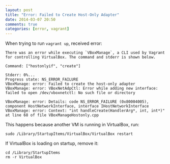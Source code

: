 ```yaml
---
layout: post
title: "Error: Failed to Create Host-Only Adapter"
date: 2014-03-07 20:50
comments: true
categories: [error, vagrant]
---
```


When trying to run `vagrant up`, received error:

	There was an error while executing `VBoxManage`, a CLI used by Vagrant
	for controlling VirtualBox. The command and stderr is shown below.

	Command: ["hostonlyif", "create"]

	Stderr: 0%...
	Progress state: NS_ERROR_FAILURE
	VBoxManage: error: Failed to create the host-only adapter
	VBoxManage: error: VBoxNetAdpCtl: Error while adding new interface: failed to open /dev/vboxnetctl: No such file or directory

	VBoxManage: error: Details: code NS_ERROR_FAILURE (0x80004005), component HostNetworkInterface, interface IHostNetworkInterface
	VBoxManage: error: Context: "int handleCreate(HandlerArg*, int, int*)" at line 68 of file VBoxManageHostonly.cpp


This happens because another VM is running in VirtualBox, run:

	sudo /Library/StartupItems/VirtualBox/VirtualBox restart

If VirtualBox is loading on startup, remove it:

	cd /Library/StartupItems
	rm -r VirtualBox
